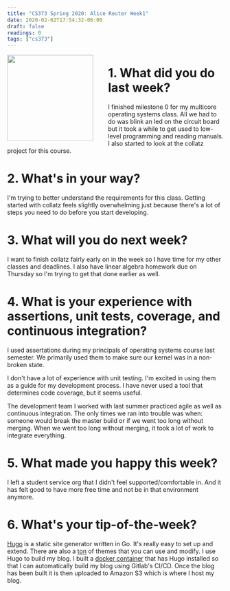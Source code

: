 ```yaml
---
title: "CS373 Spring 2020: Alice Reuter Week1"
date: 2020-02-02T17:54:32-06:00
draft: false
readings: 0
tags: ["cs373"]
---
```



<img src="/img/cs373/linkedin.png" width="200" align="left" style="padding-right:2rem" />

# 1. What did you do last week?
I finished milestone 0 for my multicore operating systems class. All we had to do was blink an led on the circuit board but it took a while to get used to low-level programming and reading manuals. I also started to look at the collatz project for this course. 

# 2. What's in your way?
I'm trying to better understand the requirements for this class. Getting started with collatz feels slightly overwhelming just because there's a lot of steps you need to do before you start developing.

# 3. What will you do next week?

I want to finish collatz fairly early on in the week so I have time for my other classes and deadlines. I also have linear algebra homework due on Thursday so I'm trying to get that done earlier as well.

# 4. What is your experience with assertions, unit tests, coverage, and continuous integration?
I used assertations during my principals of operating systems course last semester. We primarily used them to make sure our kernel was in a non-broken state.

I don't have a lot of experience with unit testing. I'm excited in using them as a guide for my development process. I have never used a tool that determines code coverage, but it seems useful.

The development team I worked with last summer practiced agile as well as continuous integration. The only times we ran into trouble was when: someone would break the master build or if we went too long without merging. When we went too long without merging, it took a lot of work to integrate everything.

# 5. What made you happy this week?
I left a student service org that I didn't feel supported/comfortable in. And it has felt good to have more free time and not be in that environment anymore.

# 6. What's your tip-of-the-week?
[Hugo](https://gohugo.io) is a static site generator written in Go. It's really easy to set up and extend. There are also a [ton](https://themes.gohugo.io) of themes that you can use and modify. I use Hugo to build my blog. I built a [docker container](https://hub.docker.com/r/alicelambda/hugo) that has Hugo installed so that I can automatically build my blog using Gitlab's CI/CD. Once the blog has been built it is then uploaded to Amazon S3 which is where I host my blog.